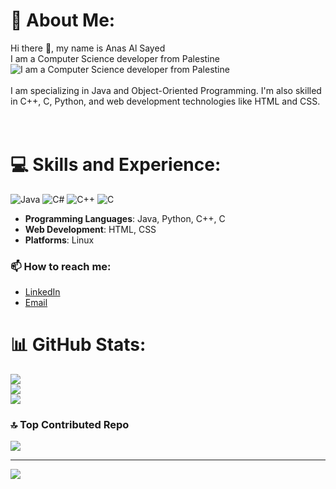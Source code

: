 # 💫 About Me:
Hi there 👋, my name is Anas Al Sayed<br>  I am a Computer Science developer from Palestine<br>![ I am a Computer Science developer from Palestine](https://arturssmirnovs.github.io/github-profile-readme-generator/images/banner.png)<br><br>I am  specializing in Java and Object-Oriented Programming. I'm also skilled in C++, C, Python, and web development technologies like HTML and CSS.<br><br><br>


# 💻 Skills and Experience:
![Java](https://img.shields.io/badge/java-%23ED8B00.svg?style=flat&logo=openjdk&logoColor=white) ![C#](https://img.shields.io/badge/c%23-%23239120.svg?style=flat&logo=csharp&logoColor=white) ![C++](https://img.shields.io/badge/c++-%2300599C.svg?style=flat&logo=c%2B%2B&logoColor=white) ![C](https://img.shields.io/badge/c-%2300599C.svg?style=flat&logo=c&logoColor=white)
- **Programming Languages**: Java, Python, C++, C
- **Web Development**: HTML, CSS
- **Platforms**: Linux

### 📫 How to reach me:
- [LinkedIn](https://www.linkedin.com/in/anas-al-sayed-97b618305/)
- [Email](anasalsayed14@gmail.com)

# 📊 GitHub Stats:
![](https://github-readme-stats.vercel.app/api?username=Anasalsayed18&theme=transparent&hide_border=false&include_all_commits=false&count_private=false)<br/>
![](https://github-readme-streak-stats.herokuapp.com/?user=Anasalsayed18&theme=transparent&hide_border=false)<br/>
![](https://github-readme-stats.vercel.app/api/top-langs/?username=Anasalsayed18&theme=transparent&hide_border=false&include_all_commits=false&count_private=false&layout=compact)

### 🔝 Top Contributed Repo
![](https://github-contributor-stats.vercel.app/api?username=Anasalsayed18&limit=5&theme=transparent&combine_all_yearly_contributions=true)

---
[![](https://visitcount.itsvg.in/api?id=Anasalsayed18&icon=0&color=0)](https://visitcount.itsvg.in)
<!-- Proudly created with GPRM ( https://gprm.itsvg.in ) -->
